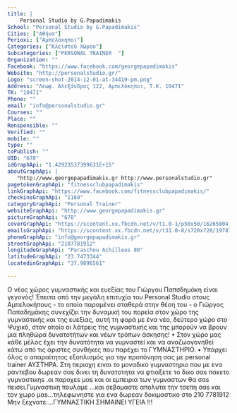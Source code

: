 ```yaml
---
title: |
    Personal Studio by G.Papadimakis
School: "Personal Studio by G.Papadimakis"
Cities: ["Αθήνα"]
Perioxi: ["Αμπελόκηποι"]
Categories: ["Κλειστού Χώρου"]
Subcategories: ["PERSONAL TRAINER  "]
Organization: ""
Facebook: "https://www.facebook.com/georgepapadimakis"
Website: "http://personalstudio.gr/"
Logo: "screen-shot-2014-12-01-at-34419-pm.png"
Address: "Λεωφ. Αλεξάνδρας 122, Αμπελόκηποι, Τ.Κ. 10471"
TK: "10471"
Phone: ""
email: "info@personalstudio.gr"
Courses: ""
Place: ""
Rensponsible: ""
Verified: ""
mobile: ""
type: ""
toPublish: ""
UID: "678"
idGraphApi: "1.42923537399631E+15"
aboutGraphApi: | 
   "http://www.georgepapadimakis.gr http://www.personalstudio.gr"
pagetokenGraphApi: "fitnessclubpapadimakis"
linkGraphApi: "https://www.facebook.com/fitnessclubpapadimakis/"
checkinsGraphApi: "1169"
categoryGraphApi: "Personal Trainer"
websiteGraphApi: "http://www.georgepapadimakis.gr"
pictureGraphApi: "678"
coverGraphApi: "https://scontent.xx.fbcdn.net/v/t1.0-1/p50x50/16265804_1811760969077082_4999581247389940273_n.jpg?oh=cc9cd941337e48e12c8b21a830aa0d58&amp;oe=5B09E0AE"
emailsGraphApi: "https://scontent.xx.fbcdn.net/v/t31.0-8/s720x720/19787497_1887261241527054_1004421412136190120_o.jpg?oh=089661e163e269d0d61ca38cedc99012&amp;oe=5AFF789F"
phoneGraphApi: "info@georgepapadimakis.gr"
streetGraphApi: "2107781912"
longitudeGraphApi: "Paraschou Achilleos 80"
latitudeGraphApi: "23.7473344"
locatedinGraphApi: "37.9896561"

---
```


Ο νέος χώρος γυμναστικής και ευεξίας του Γιώργου Παπσδημάκη είναι γεγονός! Έπειτα από την μεγάλη επιτυχία του Personal Studio στους Αμπελοκήπους - το οποίο παραμένει σταθερά στην θέση του - ο Γιώργος Παπαδημάκης συνεχίζει την δυναμική του πορεία στον χώρο της γυμναστικής και της ευεξίας, αυτή τη φορά με ένα νέο, δεύτερο χώρο στο Ψυχικό, στον οποίο οι λάτρεις της γυμναστικής και της μπορούν να βρουν μια πληθώρα δυνατοτήτων και νέων τρόπων άσκησης! • Στον χώρο μας κάθε μέλος έχει την δυνατότητα να γυμναστεί και να αναζωογονηθεί κάτω από τις άριστες συνθήκες που παρέχει το ΓΥΜΝΑΣΤΗΡΙΟ. • Υπάρχει όλος ο απαραίτητος εξοπλισμός για την προπόνηση σας με personal trainer ΑΥΣΤΗΡΑ. Στη περιοχη ειναι το μοναδικο γυμναστηριο που με ενα ραντεβου δωρεαν σαs δινει τη δυνατοτητα να φτιαξετε το δικο σαs πακετο γυμναστικηs .οι παροχεs μαs και οι εμπειρια των γυμναστων θα σαs πεισει.Γυμναστικη πουλαμε ...και σεβομαστε απολυτα την τσεπη σαs και τον χωρο μαs...τηλεφωνηστε για ενα δωρεαν δοκιμαστικο στο 210 7781912 Μην ξεχνατε....ΓΥΜΝΑΣΤΙΚΗ ΣΗΜΑΙΝΕΙ ΥΓΕΙΑ !!! 

